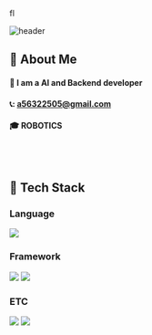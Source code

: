 fl<div>
  <!--Header-->
  ![header](https://capsule-render.vercel.app/api?type=waving&color=gradient&height=300&section=header&text=Good%20to%20see%20you%20%F0%9F%A4%97)
  
</div>

<div>
  <!--Body-->
  
  ## 👀 About Me
  #### :raising_hand: I am a AI and Backend developer
  #### 📞: a56322505@gmail.com
  #### :mortar_board: ROBOTICS
  <br/>
  <br/>
  
  ## 🧱 Tech Stack
  ### Language
  <!--Python-->
  <img src="https://img.shields.io/badge/Python-3776AB?style=flat-square&logo=Python&logoColor=white"/>

  <br/>
  
  ### Framework
  <!--PyTorch-->
  <img src="https://img.shields.io/badge/PyTorch-000000?style=flat-square&logo=Flask&logoColor=white"/>
  <!--ROS-->
  <img src="https://img.shields.io/badge/ROS-F7DF1E?style=flat-square&logo=JavaScript&logoColor=white"/>
  
  ### ETC
  <!--MySQL-->
  <img src="https://img.shields.io/badge/MySQL-4479A1?style=flat-square&logo=MySQL&logoColor=white"/>
  <!--Azure-->
  <img src="https://img.shields.io/badge/Azure-4479A1?style=flat-square&logo=MySQL&logoColor=white"/>
  <br/>
  <br/>
  

  
  
</div>

